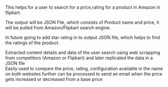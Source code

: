 This helps for a user to search for a price,rating for a product in Amazon in flipkart.

The output will be JSON File, which consists of Product name and price, it will be pulled from Amazon/Flipkart search engine.

In future going to add star rating in to output JSON file, which helps to find the ratings of the product.

Extracted content details and data of the user search using web scrapping from competitors (Amazon or Flipkart) and later replicated the data in a JSON file  
Easily used to compare the price, rating, configuration available in the name on both websites further can be processed to send an email when the price gets increased or decreased from a base price
